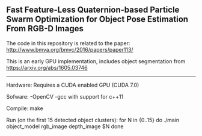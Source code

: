 ## Fast Feature-Less Quaternion-based Particle Swarm Optimization for Object Pose Estimation From RGB-D Images


The code in this repository is related to the paper:
http://www.bmva.org/bmvc/2016/papers/paper113/

This is an early GPU implementation, includes object segmentation from https://arxiv.org/abs/1605.03746

- - - -
Hardware:
Requires a CUDA enabled GPU (CUDA 7.0)

Sofware:
-OpenCV
-gcc with support for c++11

Compile:
make

Run (on the first 15 detected object clusters):
for N in {0..15}
do
  ./main object_model rgb_image depth_image $N
done

    
